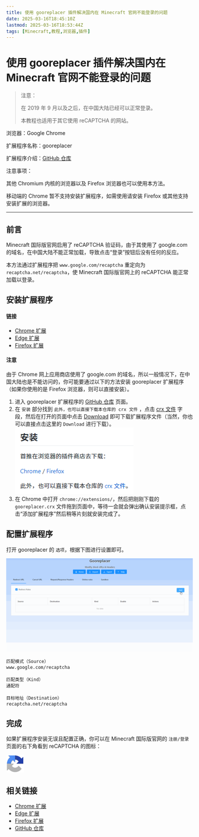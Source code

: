 ```yaml
---
title: 使用 gooreplacer 插件解决国内在 Minecraft 官网不能登录的问题
date: 2025-03-16T18:45:10Z
lastmod: 2025-03-16T18:53:44Z
tags: [Minecraft,教程,浏览器,插件]
---
```


# 使用 gooreplacer 插件解决国内在 Minecraft 官网不能登录的问题

> 注意：
>
> 在 2019 年 9 月以及之后，在中国大陆已经可以正常登录。
>
> 本教程也适用于其它使用 reCAPTCHA 的网站。

浏览器：Google Chrome

扩展程序名称：gooreplacer

扩展程序介绍：[GitHub 仓库](#20250316184740-67klq0m)

注意事项：

其他 Chromium 内核的浏览器以及 Firefox 浏览器也可以使用本方法。

移动端的 Chrome 暂不支持安装扩展程序，如需使用请安装 Firefox 或其他支持安装扩展的浏览器。

---

## 前言

Minecraft 国际版官网启用了 reCAPTCHA 验证码，由于其使用了 google.com 的域名，在中国大陆不能正常加载，导致点击“登录”按钮后没有任何的反应。

本方法通过扩展程序把 `www.google.com/recaptcha` 重定向为 `recaptcha.net/recaptcha`，使 Minecraft 国际版官网上的 reCAPTCHA 能正常加载以登录。

## 安装扩展程序

#### 链接

- [Chrome 扩展](#20250316184736-kq0njqg)
- [Edge 扩展](#20250316184738-2d3t05i)
- [Firefox 扩展](#20250316184739-z21o91c)

#### 注意

由于 Chrome 网上应用商店使用了 google.com 的域名，所以一般情况下，在中国大陆也是不能访问的，你可能要通过以下的方法安装 gooreplacer 扩展程序（如果你使用的是 Firefox 浏览器，则可以直接安装）。

1. 进入 gooreplacer 扩展程序的 [GitHub 仓库](#20250316184740-67klq0m) 页面。
2. 在 `安装` 部分找到 `此外，也可以直接下载本仓库的 crx 文件` ，点击 [crx 文件](https://github.com/jiacai2050/gooreplacer/blob/master/gooreplacer.crx) 字段，然后在打开的页面中点击 [Download](https://github.com/jiacai2050/gooreplacer/raw/master/gooreplacer.crx) 即可下载扩展程序文件（当然，你也可以直接点击这里的 `Download` 进行下载）。  
    ​![Download CRX](assets/network-asset-download-crx-20250316184540-c6u4bof.png)
3. 在 Chrome 中打开 `chrome://extensions/`，然后把刚刚下载的 `gooreplacer.crx` 文件拖到页面中，等待一会就会弹出确认安装提示框，点击“添加扩展程序”然后稍等片刻就安装完成了。

## 配置扩展程序

打开 gooreplacer 的 `选项`，根据下图进行设置即可。

![Extension Settings](assets/network-asset-extension-settings-20250316184541-g5c2jtc.gif)

```text
匹配模式（Source）
www.google.com/recaptcha

匹配类型（Kind）
通配符

目标地址（Destination）
recaptcha.net/recaptcha
```

## 完成

如果扩展程序安装无误且配置正确，你可以在 Minecraft 国际版官网的 `注册/登录` 页面的右下角看到 reCAPTCHA 的图标：

![reCAPTCHA](assets/network-asset-logo_48-20250316184541-5cfzwt1.png)

## 相关链接

- <span id="20250316184736-kq0njqg" style="display: none;"></span>[Chrome 扩展](https://chrome.google.com/webstore/detail/gooreplacer/jnlkjeecojckkigmchmfoigphmgkgbip)
- <span id="20250316184738-2d3t05i" style="display: none;"></span>[Edge 扩展](https://microsoftedge.microsoft.com/addons/detail/gooreplacer/cidbonnpjopamnhfjdgfcmjmlmehjnej)
- <span id="20250316184739-z21o91c" style="display: none;"></span>[Firefox 扩展](https://addons.mozilla.org/zh-CN/firefox/addon/gooreplacer/)
- <span id="20250316184740-67klq0m" style="display: none;"></span>[GitHub 仓库](https://github.com/jiacai2050/gooreplacer)

‍
